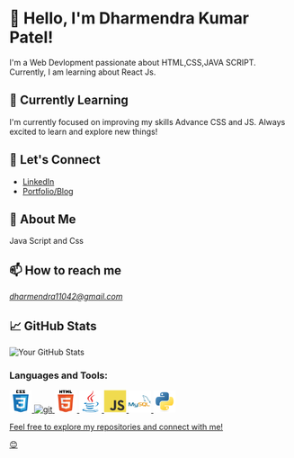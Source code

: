 # 👋 Hello, I'm Dharmendra Kumar Patel!

I'm a Web Devlopment passionate about HTML,CSS,JAVA SCRIPT. Currently, I am learning about React Js.

## 🌱 Currently Learning

I'm currently focused on improving my skills Advance CSS and JS. Always excited to learn and explore new things!

## 🤝 Let's Connect

- [LinkedIn](https://www.linkedin.com/in/dharmendra-kumar-patel-b84b50266/)
- [Portfolio/Blog](https://yourportfolio.com)

## 💬 About Me

Java Script and Css

## 📫 How to reach me 
*dharmendra11042@gmail.com*

## 📈 GitHub Stats

![Your GitHub Stats](https://github-readme-stats.vercel.app/api?username=Dharmendra&show_icons=true&count_private=true&hide=contribs,prs)

<h3 align="left">Languages and Tools:</h3>
<p align="left"> <a href="https://www.w3schools.com/css/" target="_blank" rel="noreferrer"> <img src="https://raw.githubusercontent.com/devicons/devicon/master/icons/css3/css3-original-wordmark.svg" alt="css3" width="40" height="40"/> </a> <a href="https://git-scm.com/" target="_blank" rel="noreferrer"> <img src="https://www.vectorlogo.zone/logos/git-scm/git-scm-icon.svg" alt="git" width="40" height="40"/> </a> <a href="https://www.w3.org/html/" target="_blank" rel="noreferrer"> <img src="https://raw.githubusercontent.com/devicons/devicon/master/icons/html5/html5-original-wordmark.svg" alt="html5" width="40" height="40"/> </a> <a href="https://www.java.com" target="_blank" rel="noreferrer"> <img src="https://raw.githubusercontent.com/devicons/devicon/master/icons/java/java-original.svg" alt="java" width="40" height="40"/> </a> <a href="https://developer.mozilla.org/en-US/docs/Web/JavaScript" target="_blank" rel="noreferrer"> <img src="https://raw.githubusercontent.com/devicons/devicon/master/icons/javascript/javascript-original.svg" alt="javascript" width="40" height="40"/> </a> <a href="https://www.mysql.com/" target="_blank" rel="noreferrer"> <img src="https://raw.githubusercontent.com/devicons/devicon/master/icons/mysql/mysql-original-wordmark.svg" alt="mysql" width="40" height="40"/> </a> <a href="https://www.python.org" target="_blank" rel="noreferrer"> <img src="https://raw.githubusercontent.com/devicons/devicon/master/icons/python/python-original.svg" alt="python" width="40" height="40"/> </a> <a href="https://sass-lang.com" target="_blank" rel="noreferrer"> 

Feel free to explore my repositories and connect with me!

 😊
